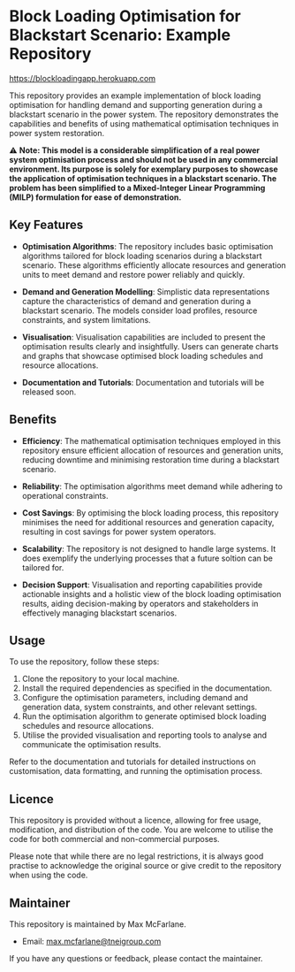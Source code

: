 # Block Loading Optimisation for Blackstart Scenario: Example Repository

https://blockloadingapp.herokuapp.com

This repository provides an example implementation of block loading optimisation for handling demand and supporting generation during a blackstart scenario in the power system. The repository demonstrates the capabilities and benefits of using mathematical optimisation techniques in power system restoration.

⚠️ **Note: This model is a considerable simplification of a real power system optimisation process and should not be used in any commercial environment. Its purpose is solely for exemplary purposes to showcase the application of optimisation techniques in a blackstart scenario. The problem has been simplified to a Mixed-Integer Linear Programming (MILP) formulation for ease of demonstration.**

## Key Features

- **Optimisation Algorithms**: The repository includes basic optimisation algorithms tailored for block loading scenarios during a blackstart scenario. These algorithms efficiently allocate resources and generation units to meet demand and restore power reliably and quickly.

- **Demand and Generation Modelling**: Simplistic data representations capture the characteristics of demand and generation during a blackstart scenario. The models consider load profiles, resource constraints, and system limitations.

- **Visualisation**: Visualisation capabilities are included to present the optimisation results clearly and insightfully. Users can generate charts and graphs that showcase optimised block loading schedules and resource allocations.

- **Documentation and Tutorials**: Documentation and tutorials will be released soon.

## Benefits

- **Efficiency**: The mathematical optimisation techniques employed in this repository ensure efficient allocation of resources and generation units, reducing downtime and minimising restoration time during a blackstart scenario.

- **Reliability**: The optimisation algorithms meet demand while adhering to operational constraints.

- **Cost Savings**: By optimising the block loading process, this repository minimises the need for additional resources and generation capacity, resulting in cost savings for power system operators.

- **Scalability**: The repository is not designed to handle large systems. It does exemplify the underlying processes that a future soltion can be tailored for.

- **Decision Support**: Visualisation and reporting capabilities provide actionable insights and a holistic view of the block loading optimisation results, aiding decision-making by operators and stakeholders in effectively managing blackstart scenarios.

## Usage

To use the repository, follow these steps:

1. Clone the repository to your local machine.
2. Install the required dependencies as specified in the documentation.
3. Configure the optimisation parameters, including demand and generation data, system constraints, and other relevant settings.
4. Run the optimisation algorithm to generate optimised block loading schedules and resource allocations.
5. Utilise the provided visualisation and reporting tools to analyse and communicate the optimisation results.

Refer to the documentation and tutorials for detailed instructions on customisation, data formatting, and running the optimisation process.

## Licence

This repository is provided without a licence, allowing for free usage, modification, and distribution of the code. You are welcome to utilise the code for both commercial and non-commercial purposes.

Please note that while there are no legal restrictions, it is always good practise to acknowledge the original source or give credit to the repository when using the code.

## Maintainer

This repository is maintained by Max McFarlane.

- Email: [max.mcfarlane@tneigroup.com](mailto:max.mcfarlane@tneigroup.com)

If you have any questions or feedback, please contact the maintainer.
